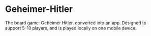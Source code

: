 # Geheimer-Hitler
The board game: Geheimer Hitler, converted into an app. Designed to support 5-10 players, and is played locally on one mobile device. 
